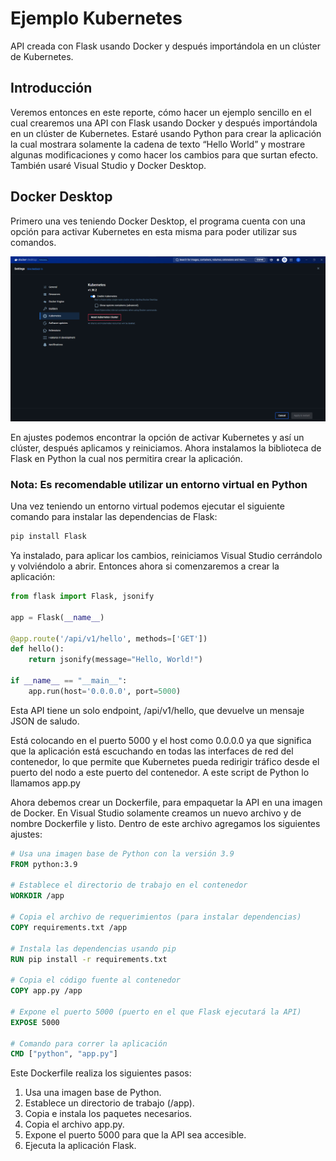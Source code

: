 # Ejemplo Kubernetes
 API creada con Flask usando Docker y después importándola en un clúster de Kubernetes.

## Introducción
Veremos entonces en este reporte, cómo hacer un ejemplo sencillo en el cual
crearemos una API con Flask usando Docker y después importándola en un clúster
de Kubernetes.
Estaré usando Python para crear la aplicación la cual mostrara solamente la cadena
de texto “Hello World” y mostrare algunas modificaciones y como hacer los cambios
para que surtan efecto. También usaré Visual Studio y Docker Desktop.

## Docker Desktop
Primero una ves teniendo Docker Desktop, el programa cuenta con una opción para
activar Kubernetes en esta misma para poder utilizar sus comandos.

![Tutorial](images/1.png)

En ajustes podemos encontrar la opción de activar Kubernetes y así un clúster,
después aplicamos y reiniciamos.
Ahora instalamos la biblioteca de Flask en Python la cual nos permitira crear la
aplicación.

### Nota: Es recomendable utilizar un entorno virtual en Python

Una vez teniendo un entorno virtual podemos ejecutar el siguiente comando para instalar las dependencias de Flask:
```bash
pip install Flask
```

Ya instalado, para aplicar los cambios, reiniciamos Visual Studio cerrándolo y volviéndolo a abrir.
Entonces ahora si comenzaremos a crear la aplicación:
```python
from flask import Flask, jsonify

app = Flask(__name__)

@app.route('/api/v1/hello', methods=['GET'])
def hello():
    return jsonify(message="Hello, World!")

if __name__ == "__main__":
    app.run(host='0.0.0.0', port=5000)

```

Esta API tiene un solo endpoint, /api/v1/hello, que devuelve un mensaje JSON de saludo.  
  
  Está colocando en el puerto 5000 y el host como 0.0.0.0 ya que significa que la aplicación está escuchando en todas las interfaces de red del contenedor, lo que permite que Kubernetes pueda redirigir tráfico desde el puerto del nodo a este puerto del contenedor.
A este script de Python lo llamamos app.py  
  
  Ahora debemos crear un Dockerfile, para empaquetar la API en una imagen de Docker. En Visual Studio solamente creamos un nuevo archivo y de nombre Dockerfile y listo. Dentro de este archivo agregamos los siguientes ajustes:
```Dockerfile
# Usa una imagen base de Python con la versión 3.9
FROM python:3.9

# Establece el directorio de trabajo en el contenedor
WORKDIR /app

# Copia el archivo de requerimientos (para instalar dependencias)
COPY requirements.txt /app

# Instala las dependencias usando pip
RUN pip install -r requirements.txt

# Copia el código fuente al contenedor
COPY app.py /app

# Expone el puerto 5000 (puerto en el que Flask ejecutará la API)
EXPOSE 5000

# Comando para correr la aplicación
CMD ["python", "app.py"]
```

Este Dockerfile realiza los siguientes pasos:  
1. Usa una imagen base de Python.
2.	Establece un directorio de trabajo (/app).
3.	Copia e instala los paquetes necesarios.
4.	Copia el archivo app.py.
5.	Expone el puerto 5000 para que la API sea accesible.
6.	Ejecuta la aplicación Flask.
